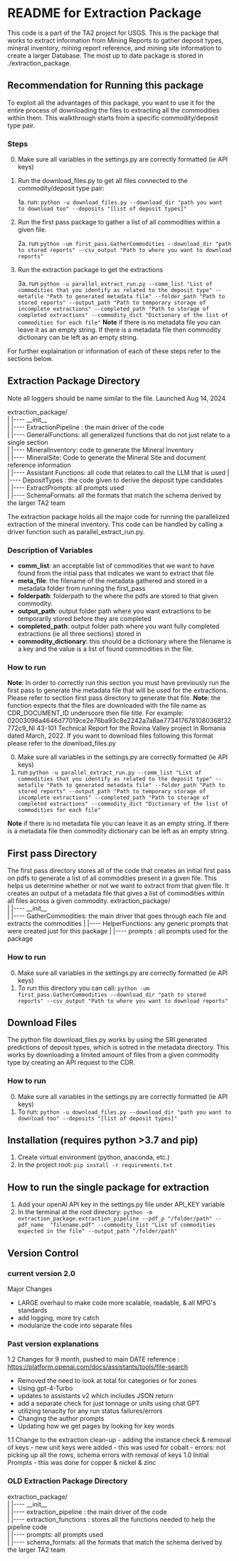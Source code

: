 # README for Extraction Package
This code is a part of the TA2 project for USGS. This is the package that works to extract information from Mining Reports to gather deposit types, mineral inventory, mining report reference, and mining site information to create a larger Database. The most up to date package is stored in ./extraction_package. 


## Recommendation for Running this package
To exploit all the advantages of this package, you want to use it for the entire process of downloading the files to extracting all the commodities within them. This walkthrough starts from a specific commodity/deposit type pair. 
### Steps
0. Make sure all variables in the settings.py are correctly formatted (ie API keys)
1. Run the download_files.py to get all files connected to the commodity/deposit type pair: 

    1a. run: `python -u download_files.py --download_dir "path you want to download too" --deposits "[list of deposit types]"`

2. Run the first pass package to gather a list of all commodities within a given file.

    2a. run `python -um first_pass.GatherCommodities --download_dir "path to stored reports" --csv_output "Path to where you want to download reports"`

3. Run the extraction package to get the extractions
    
    3a. run `python -u parallel_extract_run.py --comm_list "List of commodities that you identify as related to the deposit type" --metafile "Path to generated metadata file" --folder_path "Path to stored reports" --output_path "Path to temporary storage of incomplete extractions" --completed_path "Path to storage of completed extractions" --commodity_dict "Dictionary of the list of commodities for each file"`
    **Note** if there is no metadata file you can leave it as an empty string. If there is a metadata file then commodity dictionary can be left as an empty string. 

For further explaination or information of each of these steps refer to the sections below. 


## Extraction Package Directory 
Note all loggers should be name similar to the file.
Launched Aug 14, 2024


extraction_package/ \
|    |---- \_\_init\_\_ \
|    |---- ExtractionPipeline : the main driver of the code \
|       |---- GeneralFunctions: all generalized functions that do not just relate to a single section \
|       |---- MineralInventory: code to generate the Mineral Inventory \
|       |---- MineralSite: Code to generate the Mineral Site and document reference information \
|       |---- Assistant Functions: all code that relates to call the LLM that is used
|       |---- DepositTypes : the code given to derive the deposit type candidates \
|       |---- ExtractPrompts: all prompts used \
|       |---- SchemaFormats: all the formats that match the schema derived by the larger TA2 team 

The extraction package holds all the major code for running the parallelized extraction of the mineral inventory. This code can be handled by calling a driver function such as parallel_extract_run.py. 

### Description of Variables
* **comm_list**: an acceptable list of commodities that we want to have found from the intial pass that indicates we want to extract that file
* **meta_file**: the filename of the metadata gathered and stored in a metadata folder from running the first_pass
* **folderpath**: folderpath to the where the pdfs are stored to that given commodity.
* **output_path**: output folder path where you want extractions to be temporarily stored before they are completed
* **completed_path**: output folder path where you want fully completed extractions (ie all three sections) stored in
* **commodity_dictionary**: this should be a dictionary where the filename is a key and the value is a list of found commodities in the file. 

### How to run
**Note**: In order to correctly run this section you must have previously run the first pass to generate the metadata file that will be used for the extractions. Please refer to section first pass directory to generate that file.
**Note**: the function expects that the files are downloaded with the file name as CDR_DOCUMENT_ID underscore then file title. For example: 02003096a4646d77019ce2e76ba93c8e2242a7a8ae7734176781080368f32772c9_NI 43-101 Technical Report for the Rovina Valley project in Romania dated March, 2022. If you want to download files following this format please refer to the download_files.py

0. Make sure all variables in the settings.py are correctly formatted (ie API keys)
1. run `python -u parallel_extract_run.py --comm_list "List of commodities that you identify as related to the deposit type" --metafile "Path to generated metadata file" --folder_path "Path to stored reports" --output_path "Path to temporary storage of incomplete extractions" --completed_path "Path to storage of completed extractions" --commodity_dict "Dictionary of the list of commodities for each file"`

**Note** if there is no metadata file you can leave it as an empty string. If there is a metadata file then commodity dictionary can be left as an empty string. 
 
## First pass Directory
The first pass directory stores all of the code that creates an initial first pass on pdfs to generate a list of all commodities present in a given file. This helps us determine whether or not we want to extract from that given file. It creates an output of a metadata file that gives a list of commodities within all files across a given commodity. 
extraction_package/ \
|    |---- \_\_init\_\_ \
|    |---- GatherCommodities: the main driver that goes through each file and extracts the commodities
|    |---- HelperFunctions: any generic prompts that were created just for this package
|    |---- prompts : all prompts used for the package

### How to run
0. Make sure all variables in the settings.py are correctly formatted (ie API keys) 
1. To run this directory you can call:  `python -um first_pass.GatherCommodities --download_dir "path to stored reports" --csv_output "Path to where you want to download reports"`

## Download Files
The python file download_files.py works by using the SRI generated predictions of deposit types, which is sotred in the metadata directory. This works by downloading a limited amount of files from a given commodity type by creating an API request to the CDR.

### How to run
0. Make sure all variables in the settings.py are correctly formatted (ie API keys) 
1. To run: `python -u download_files.py --download_dir "path you want to download too" --deposits "[list of deposit types]"`

## Installation (requires python >3.7 and pip)
1. Create virtual environment (python, anaconda, etc.)
2. In the project root: `pip install -r requirements.txt`


## How to run the single package for extraction
1. Add your openAI API key in the settings.py file under API_KEY variable
2. In the terminal at the root directory: `python -m extraction_package.extraction_pipeline --pdf_p "/folder/path" --pdf_name  "filename.pdf" --commodity_list "List of commodities expected in the file" --output_path "/folder/path" `

## Version Control
### current version 2.0
Major Changes
- LARGE overhaul to make code more scalable, readable, & all MPG's standards
- add logging, more try catch
- modularize the code into separate files

### Past version explanations
1.2 Changes for 9 month, pushed to main DATE
reference : https://platform.openai.com/docs/assistants/tools/file-search
- Removed the need to look at total for categories or for zones
- Using gpt-4-Turbo
- updates to assistants v2 which includes JSON return
- add a separate check for just tonnage or units using chat GPT
- utilizing tenacity for any run status failures/errors
- Changing the author prompts
- Updating how we get pages by looking for key words


1.1 Change to the extraction clean-up
    - adding the instance check & removal of keys
    - new unit keys were added
    - this was used for cobalt
    - errors: not picking up all the rows, schema errors with removal of keys
1.0 Initial Prompts
    - this was done for copper & nickel & zinc


### OLD Extraction Package Directory 
extraction_package/ \
|    |---- \_\_init\_\_ \
| |---- extraction_pipeline : the main driver of the code \
|    |---- extraction_functions : stores all the functions needed to help the pipeline code \
|    |---- prompts: all prompts used \
|    |---- schema_formats: all the formats that match the schema derived by the larger TA2 team 
